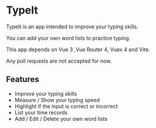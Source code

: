 # TypeIt 

TypeIt is an app intended to improve your typing skills.

You can add your own word lists to practice typing.

This app depends on Vue 3 ,Vue Router 4, Vuex 4 and Vite.

Any pull requests are not accepted for now.

## Features

* Improve your typing skills
* Measure / Show your typing speed
* Highlight if the input is correct or incorrect
* List your time records
* Add / Edit / Delete your own word lists
